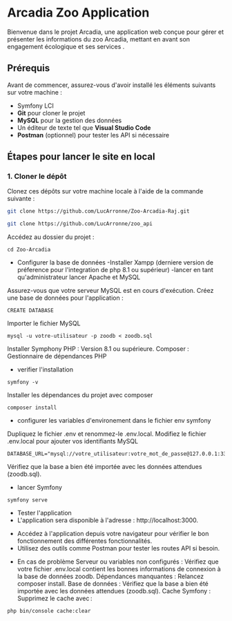# Arcadia Zoo Application

Bienvenue dans le projet Arcadia, une application web conçue pour gérer et présenter les informations du zoo Arcadia, mettant en avant son engagement écologique et ses services .

## Prérequis

Avant de commencer, assurez-vous d'avoir installé les éléments suivants sur votre machine :

- Symfony LCI
- **Git** pour cloner le projet
- **MySQL**  pour la gestion des données
- Un éditeur de texte tel que **Visual Studio Code**
- **Postman** (optionnel) pour tester les API si nécessaire

## Étapes pour  lancer le site en local

### 1. Cloner le dépôt

Clonez ces dépôts sur votre machine locale à l'aide de la commande suivante :

``` bash
git clone https://github.com/LucArronne/Zoo-Arcadia-Raj.git
```
```bash
git clone https://github.com/LucArronne/zoo_api
```


Accédez au dossier du projet :

```
cd Zoo-Arcadia
```
- Configurer la base de données
-Installer Xampp (derniere version de préference pour l'integration de php 8.1 ou supérieur)
-lancer en tant qu'administrateur
lancer Apache et MySQL

Assurez-vous que votre serveur MySQL est en cours d'exécution.
Créez une base de données pour l'application :

```
CREATE DATABASE

```
Importer le fichier MySQL

```
mysql -u votre-utilisateur -p zoodb < zoodb.sql
```

Installer Symphony
PHP : Version 8.1 ou supérieure.
Composer : Gestionnaire de dépendances PHP

- verifier l'installation 
```
symfony -v
```
Installer les dépendances du projet avec composer 
````
composer install
````
 - configurer les variables d'environement dans le fichier env symfony

Dupliquez le fichier .env et renommez-le .env.local.
Modifiez le fichier .env.local pour ajouter vos identifiants MySQL
```
DATABASE_URL="mysql://votre_utilisateur:votre_mot_de_passe@127.0.0.1:3306/zoodb"
```
Vérifiez que la base a bien été importée avec les données attendues (zoodb.sql).
 
- lancer Symfony 
```
symfony serve
```

- Tester l'application
- L'application sera disponible à l'adresse : http://localhost:3000.
* Accédez à l'application depuis votre navigateur pour vérifier le bon fonctionnement des différentes fonctionnalités.
* Utilisez des outils comme Postman pour tester les routes API si besoin.

- En cas de problème
Serveur ou variables non configurés :
Vérifiez que votre fichier .env.local contient les bonnes informations de connexion à la base de données zoodb.
Dépendances manquantes :
Relancez composer install.
Base de données :
Vérifiez que la base a bien été importée avec les données attendues (zoodb.sql).
Cache Symfony :
Supprimez le cache avec :
```
php bin/console cache:clear

```
